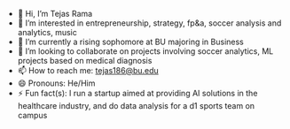 - 👋 Hi, I’m Tejas Rama
- 👀 I’m interested in entrepreneurship, strategy, fp&a, soccer analysis and analytics, music
- 🌱 I’m currently a rising sophomore at BU majoring in Business 
- 💞️ I’m looking to collaborate on projects involving soccer analytics, ML projects based on medical diagnosis
- 📫 How to reach me: tejas186@bu.edu
- 😄 Pronouns: He/Him
- ⚡ Fun fact(s): I run a startup aimed at providing AI solutions in the healthcare industry, and do data analysis for a d1 sports team on campus

<!---
tejasrama186/tejasrama186 is a ✨ special ✨ repository because its `README.md` (this file) appears on your GitHub profile.
You can click the Preview link to take a look at your changes.
--->
